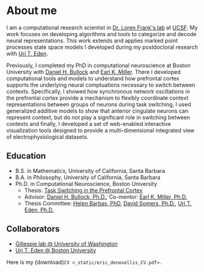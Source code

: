 # About me

I am a computational research scientist in [Dr. Loren Frank's lab](https://franklab.ucsf.edu/) at [UCSF](https://www.ucsf.edu/). My work focuses on developing algorithms and tools to categorize and decode neural representations. This work extends and applies marked point processes state space models I developed during my postdoctoral research with [Uri T. Eden](https://math.bu.edu/people/tzvi/).

Previously, I completed my PhD in computational neuroscience at Boston University with [Daniel H. Bullock](https://www.bu.edu/psych/profile/daniel-bullock/) and [Earl K. Miller](https://ekmillerlab.mit.edu/earl-miller/). There I developed computational tools and models to understand how prefrontal cortex supports the underlying neural comptuations necessary to switch between contexts. Specifically, I showed how synchronous network oscillations in the prefrontal cortex provide a mechanism to flexibly coordinate context representations between groups of neurons during task switching, I used generalized additive models to show that anterior cingulate neurons can represent context, but do not play a significant role in switching between contexts and finally, I developed a set of web-enabled interactive visualization tools designed to provide a multi-dimensional integrated view of electrophysiological datasets.

## Education

+ B.S. in Mathematics, University of California, Santa Barbara
+ B.A. in Philosophy, University of California, Santa Barbara
+ Ph.D. in Computational Neuroscience, Boston University
  + Thesis: [Task Switching in the Prefrontal Cortex](https://hdl.handle.net/2144/19067)
  + Advisor: [Daniel H. Bullock, Ph.D.](https://www.bu.edu/psych/profile/daniel-bullock/); Co-mentor: [Earl K. Miller, Ph.D.](https://ekmillerlab.mit.edu/earl-miller/)
  + Thesis Committee: [Helen Barbas, PhD](https://www.bu.edu/sargent/profile/helen-barbas-ph-d/), [David Somers, Ph.D.](https://sites.bu.edu/fmri/), [Uri T. Eden, Ph.D.](https://math.bu.edu/people/tzvi/)

## Collaborators

+ [Gillespie lab @ University of Washington](https://www.gillespie-lab.com/)
+ [Uri T. Eden @ Boston University](https://math.bu.edu/people/tzvi/)

Here is my {download}`CV <_static/eric_denovellis_CV.pdf>`.
